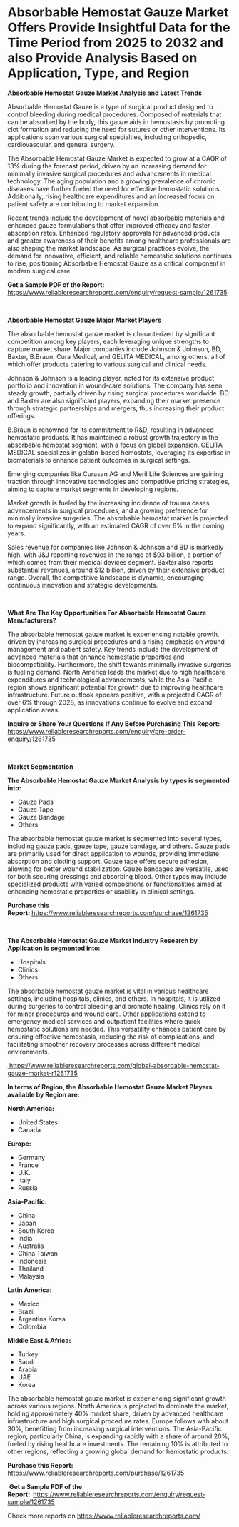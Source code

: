 <p><h1>Absorbable Hemostat Gauze Market Offers Provide Insightful Data for the Time Period from 2025 to 2032 and also Provide Analysis Based on Application, Type, and Region</h1></p><p><strong>Absorbable Hemostat Gauze Market Analysis and Latest Trends</strong></p>
<p><p>Absorbable Hemostat Gauze is a type of surgical product designed to control bleeding during medical procedures. Composed of materials that can be absorbed by the body, this gauze aids in hemostasis by promoting clot formation and reducing the need for sutures or other interventions. Its applications span various surgical specialties, including orthopedic, cardiovascular, and general surgery.</p><p>The Absorbable Hemostat Gauze Market is expected to grow at a CAGR of 13% during the forecast period, driven by an increasing demand for minimally invasive surgical procedures and advancements in medical technology. The aging population and a growing prevalence of chronic diseases have further fueled the need for effective hemostatic solutions. Additionally, rising healthcare expenditures and an increased focus on patient safety are contributing to market expansion.</p><p>Recent trends include the development of novel absorbable materials and enhanced gauze formulations that offer improved efficacy and faster absorption rates. Enhanced regulatory approvals for advanced products and greater awareness of their benefits among healthcare professionals are also shaping the market landscape. As surgical practices evolve, the demand for innovative, efficient, and reliable hemostatic solutions continues to rise, positioning Absorbable Hemostat Gauze as a critical component in modern surgical care.</p></p>
<p><strong>Get a Sample PDF of the Report:&nbsp;</strong> <a href="https://www.reliableresearchreports.com/enquiry/request-sample/1261735?utm_campaign=3316&utm_medium=2&utm_source=Github&utm_content=ia&utm_term=24032025&utm_id=absorbable-hemostat-gauze">https://www.reliableresearchreports.com/enquiry/request-sample/1261735</a></p>
<p>&nbsp;</p>
<p><strong>Absorbable Hemostat Gauze Major Market Players</strong></p>
<p><p>The absorbable hemostat gauze market is characterized by significant competition among key players, each leveraging unique strengths to capture market share. Major companies include Johnson & Johnson, BD, Baxter, B.Braun, Cura Medical, and GELITA MEDICAL, among others, all of which offer products catering to various surgical and clinical needs.</p><p>Johnson & Johnson is a leading player, noted for its extensive product portfolio and innovation in wound-care solutions. The company has seen steady growth, partially driven by rising surgical procedures worldwide. BD and Baxter are also significant players, expanding their market presence through strategic partnerships and mergers, thus increasing their product offerings.</p><p>B.Braun is renowned for its commitment to R&D, resulting in advanced hemostatic products. It has maintained a robust growth trajectory in the absorbable hemostat segment, with a focus on global expansion. GELITA MEDICAL specializes in gelatin-based hemostats, leveraging its expertise in biomaterials to enhance patient outcomes in surgical settings.</p><p>Emerging companies like Curasan AG and Meril Life Sciences are gaining traction through innovative technologies and competitive pricing strategies, aiming to capture market segments in developing regions.</p><p>Market growth is fueled by the increasing incidence of trauma cases, advancements in surgical procedures, and a growing preference for minimally invasive surgeries. The absorbable hemostat market is projected to expand significantly, with an estimated CAGR of over 6% in the coming years.</p><p>Sales revenue for companies like Johnson & Johnson and BD is markedly high, with J&J reporting revenues in the range of $93 billion, a portion of which comes from their medical devices segment. Baxter also reports substantial revenues, around $12 billion, driven by their extensive product range. Overall, the competitive landscape is dynamic, encouraging continuous innovation and strategic developments.</p></p>
<p>&nbsp;</p>
<p><strong>What Are The Key Opportunities For Absorbable Hemostat Gauze Manufacturers?</strong></p>
<p><p>The absorbable hemostat gauze market is experiencing notable growth, driven by increasing surgical procedures and a rising emphasis on wound management and patient safety. Key trends include the development of advanced materials that enhance hemostatic properties and biocompatibility. Furthermore, the shift towards minimally invasive surgeries is fueling demand. North America leads the market due to high healthcare expenditures and technological advancements, while the Asia-Pacific region shows significant potential for growth due to improving healthcare infrastructure. Future outlook appears positive, with a projected CAGR of over 6% through 2028, as innovations continue to evolve and expand application areas.</p></p>
<p><strong>Inquire or Share Your Questions If Any Before Purchasing This Report:</strong> <a href="https://www.reliableresearchreports.com/enquiry/pre-order-enquiry/1261735?utm_campaign=3316&utm_medium=2&utm_source=Github&utm_content=ia&utm_term=24032025&utm_id=absorbable-hemostat-gauze">https://www.reliableresearchreports.com/enquiry/pre-order-enquiry/1261735</a></p>
<p>&nbsp;</p>
<p><strong>Market Segmentation</strong></p>
<p><strong>The Absorbable Hemostat Gauze Market Analysis by types is segmented into:</strong></p>
<p><ul><li>Gauze Pads</li><li>Gauze Tape</li><li>Gauze Bandage</li><li>Others</li></ul></p>
<p><p>The absorbable hemostat gauze market is segmented into several types, including gauze pads, gauze tape, gauze bandage, and others. Gauze pads are primarily used for direct application to wounds, providing immediate absorption and clotting support. Gauze tape offers secure adhesion, allowing for better wound stabilization. Gauze bandages are versatile, used for both securing dressings and absorbing blood. Other types may include specialized products with varied compositions or functionalities aimed at enhancing hemostatic properties or usability in clinical settings.</p></p>
<p><strong>Purchase this Report:&nbsp;</strong><a href="https://www.reliableresearchreports.com/purchase/1261735?utm_campaign=3316&utm_medium=2&utm_source=Github&utm_content=ia&utm_term=24032025&utm_id=absorbable-hemostat-gauze">https://www.reliableresearchreports.com/purchase/1261735</a></p>
<p>&nbsp;</p>
<p><strong>The Absorbable Hemostat Gauze Market Industry Research by Application is segmented into:</strong></p>
<p><ul><li>Hospitals</li><li>Clinics</li><li>Others</li></ul></p>
<p><p>The absorbable hemostat gauze market is vital in various healthcare settings, including hospitals, clinics, and others. In hospitals, it is utilized during surgeries to control bleeding and promote healing. Clinics rely on it for minor procedures and wound care. Other applications extend to emergency medical services and outpatient facilities where quick hemostatic solutions are needed. This versatility enhances patient care by ensuring effective hemostasis, reducing the risk of complications, and facilitating smoother recovery processes across different medical environments.</p></p>
<p><a href="https://www.reliableresearchreports.com/global-absorbable-hemostat-gauze-market-r1261735?utm_campaign=3316&utm_medium=2&utm_source=Github&utm_content=ia&utm_term=24032025&utm_id=absorbable-hemostat-gauze">&nbsp;https://www.reliableresearchreports.com/global-absorbable-hemostat-gauze-market-r1261735</a></p>
<p><strong>In terms of Region, the Absorbable Hemostat Gauze Market Players available by Region are:</strong></p>
<p>
    <p> <strong> North America: </strong>
        <ul>
            <li>United States</li>
            <li>Canada</li>
        </ul>
        </p> 
    <p> <strong> Europe: </strong>
        <ul>
            <li>Germany</li>
            <li>France</li>
            <li>U.K.</li>
            <li>Italy</li>
            <li>Russia</li>
        </ul>
        </p> 
    <p> <strong> Asia-Pacific: </strong>
        <ul>
            <li>China</li>
            <li>Japan</li>
            <li>South Korea</li>
            <li>India</li>
            <li>Australia</li>
            <li>China Taiwan</li>
            <li>Indonesia</li>
            <li>Thailand</li>
            <li>Malaysia</li>
        </ul>
        </p> 
    <p> <strong> Latin America: </strong>
        <ul>
            <li>Mexico</li>
            <li>Brazil</li>
            <li>Argentina Korea</li>
            <li>Colombia</li>
        </ul>
        </p> 
    <p> <strong> Middle East & Africa: </strong>
        <ul>
            <li>Turkey</li>
            <li>Saudi</li>
            <li>Arabia</li>
            <li>UAE</li>
            <li>Korea</li>
        </ul>
    </p>
    </p>
<p><p>The absorbable hemostat gauze market is experiencing significant growth across various regions. North America is projected to dominate the market, holding approximately 40% market share, driven by advanced healthcare infrastructure and high surgical procedure rates. Europe follows with about 30%, benefitting from increasing surgical interventions. The Asia-Pacific region, particularly China, is expanding rapidly with a share of around 20%, fueled by rising healthcare investments. The remaining 10% is attributed to other regions, reflecting a growing global demand for hemostatic products.</p></p>
<p><strong>Purchase this Report: </strong><a href="https://www.reliableresearchreports.com/purchase/1261735?utm_campaign=3316&utm_medium=2&utm_source=Github&utm_content=ia&utm_term=24032025&utm_id=absorbable-hemostat-gauze">https://www.reliableresearchreports.com/purchase/1261735</a></p>
<p>&nbsp;<strong>Get a Sample PDF of the Report:&nbsp;&nbsp;</strong><a href="https://www.reliableresearchreports.com/enquiry/request-sample/1261735?utm_campaign=3316&utm_medium=2&utm_source=Github&utm_content=ia&utm_term=24032025&utm_id=absorbable-hemostat-gauze">https://www.reliableresearchreports.com/enquiry/request-sample/1261735</a></p>
<p><strong></strong></p>
<p>Check more reports on <a href="https://www.reliableresearchreports.com/?utm_campaign=3316&utm_medium=2&utm_source=Github&utm_content=ia&utm_term=24032025&utm_id=absorbable-hemostat-gauze">https://www.reliableresearchreports.com/</a></p>